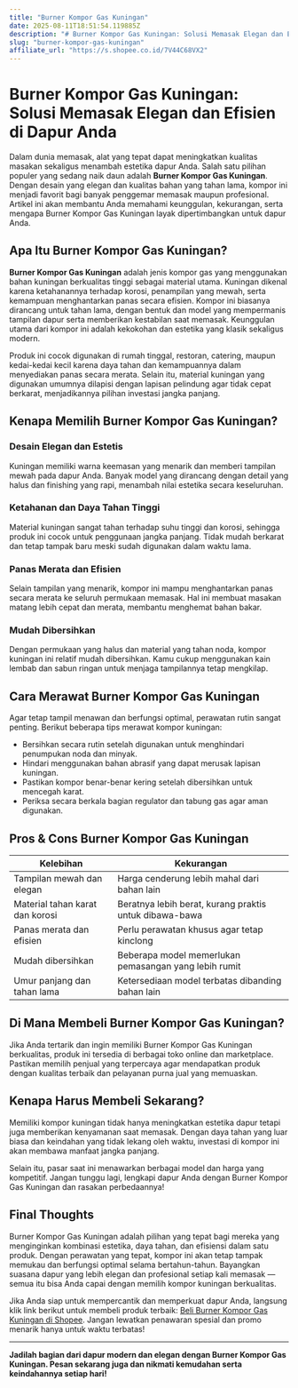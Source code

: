 ```yaml
---
title: "Burner Kompor Gas Kuningan"
date: 2025-08-11T18:51:54.119885Z
description: "# Burner Kompor Gas Kuningan: Solusi Memasak Elegan dan Efisien di Dapur Anda..."
slug: "burner-kompor-gas-kuningan"
affiliate_url: "https://s.shopee.co.id/7V44C68VX2"
---
```

# Burner Kompor Gas Kuningan: Solusi Memasak Elegan dan Efisien di Dapur Anda

Dalam dunia memasak, alat yang tepat dapat meningkatkan kualitas masakan sekaligus menambah estetika dapur Anda. Salah satu pilihan populer yang sedang naik daun adalah **Burner Kompor Gas Kuningan**. Dengan desain yang elegan dan kualitas bahan yang tahan lama, kompor ini menjadi favorit bagi banyak penggemar memasak maupun profesional. Artikel ini akan membantu Anda memahami keunggulan, kekurangan, serta mengapa Burner Kompor Gas Kuningan layak dipertimbangkan untuk dapur Anda.

## Apa Itu Burner Kompor Gas Kuningan?

**Burner Kompor Gas Kuningan** adalah jenis kompor gas yang menggunakan bahan kuningan berkualitas tinggi sebagai material utama. Kuningan dikenal karena ketahanannya terhadap korosi, penampilan yang mewah, serta kemampuan menghantarkan panas secara efisien. Kompor ini biasanya dirancang untuk tahan lama, dengan bentuk dan model yang mempermanis tampilan dapur serta memberikan kestabilan saat memasak. Keunggulan utama dari kompor ini adalah kekokohan dan estetika yang klasik sekaligus modern.

Produk ini cocok digunakan di rumah tinggal, restoran, catering, maupun kedai-kedai kecil karena daya tahan dan kemampuannya dalam menyediakan panas secara merata. Selain itu, material kuningan yang digunakan umumnya dilapisi dengan lapisan pelindung agar tidak cepat berkarat, menjadikannya pilihan investasi jangka panjang.

## Kenapa Memilih Burner Kompor Gas Kuningan?

### Desain Elegan dan Estetis

Kuningan memiliki warna keemasan yang menarik dan memberi tampilan mewah pada dapur Anda. Banyak model yang dirancang dengan detail yang halus dan finishing yang rapi, menambah nilai estetika secara keseluruhan.

### Ketahanan dan Daya Tahan Tinggi

Material kuningan sangat tahan terhadap suhu tinggi dan korosi, sehingga produk ini cocok untuk penggunaan jangka panjang. Tidak mudah berkarat dan tetap tampak baru meski sudah digunakan dalam waktu lama.

### Panas Merata dan Efisien

Selain tampilan yang menarik, kompor ini mampu menghantarkan panas secara merata ke seluruh permukaan memasak. Hal ini membuat masakan matang lebih cepat dan merata, membantu menghemat bahan bakar.

### Mudah Dibersihkan

Dengan permukaan yang halus dan material yang tahan noda, kompor kuningan ini relatif mudah dibersihkan. Kamu cukup menggunakan kain lembab dan sabun ringan untuk menjaga tampilannya tetap mengkilap.

## Cara Merawat Burner Kompor Gas Kuningan

Agar tetap tampil menawan dan berfungsi optimal, perawatan rutin sangat penting. Berikut beberapa tips merawat kompor kuningan:

- Bersihkan secara rutin setelah digunakan untuk menghindari penumpukan noda dan minyak.
- Hindari menggunakan bahan abrasif yang dapat merusak lapisan kuningan.
- Pastikan kompor benar-benar kering setelah dibersihkan untuk mencegah karat.
- Periksa secara berkala bagian regulator dan tabung gas agar aman digunakan.

## Pros & Cons Burner Kompor Gas Kuningan

| Kelebihan                                    | Kekurangan                                  |
|----------------------------------------------|--------------------------------------------|
| Tampilan mewah dan elegan                   | Harga cenderung lebih mahal dari bahan lain   |
| Material tahan karat dan korosi             | Beratnya lebih berat, kurang praktis untuk dibawa-bawa |
| Panas merata dan efisien                     | Perlu perawatan khusus agar tetap kinclong  |
| Mudah dibersihkan                           | Beberapa model memerlukan pemasangan yang lebih rumit  |
| Umur panjang dan tahan lama                 | Ketersediaan model terbatas dibanding bahan lain  |

## Di Mana Membeli Burner Kompor Gas Kuningan?

Jika Anda tertarik dan ingin memiliki Burner Kompor Gas Kuningan berkualitas, produk ini tersedia di berbagai toko online dan marketplace. Pastikan memilih penjual yang terpercaya agar mendapatkan produk dengan kualitas terbaik dan pelayanan purna jual yang memuaskan.

## Kenapa Harus Membeli Sekarang?

Memiliki kompor kuningan tidak hanya meningkatkan estetika dapur tetapi juga memberikan kenyamanan saat memasak. Dengan daya tahan yang luar biasa dan keindahan yang tidak lekang oleh waktu, investasi di kompor ini akan membawa manfaat jangka panjang.

Selain itu, pasar saat ini menawarkan berbagai model dan harga yang kompetitif. Jangan tunggu lagi, lengkapi dapur Anda dengan Burner Kompor Gas Kuningan dan rasakan perbedaannya!

## Final Thoughts

Burner Kompor Gas Kuningan adalah pilihan yang tepat bagi mereka yang menginginkan kombinasi estetika, daya tahan, dan efisiensi dalam satu produk. Dengan perawatan yang tepat, kompor ini akan tetap tampak memukau dan berfungsi optimal selama bertahun-tahun. Bayangkan suasana dapur yang lebih elegan dan profesional setiap kali memasak — semua itu bisa Anda capai dengan memilih kompor kuningan berkualitas.

Jika Anda siap untuk mempercantik dan memperkuat dapur Anda, langsung klik link berikut untuk membeli produk terbaik: [Beli Burner Kompor Gas Kuningan di Shopee](https://s.shopee.co.id/7V44C68VX2). Jangan lewatkan penawaran spesial dan promo menarik hanya untuk waktu terbatas!

---

**Jadilah bagian dari dapur modern dan elegan dengan Burner Kompor Gas Kuningan. Pesan sekarang juga dan nikmati kemudahan serta keindahannya setiap hari!**